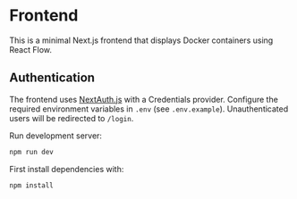 # Frontend

This is a minimal Next.js frontend that displays Docker containers using React Flow.

## Authentication

The frontend uses [NextAuth.js](https://next-auth.js.org) with a Credentials provider.
Configure the required environment variables in `.env` (see `.env.example`).
Unauthenticated users will be redirected to `/login`.

Run development server:

```bash
npm run dev
```

First install dependencies with:

```bash
npm install
```

